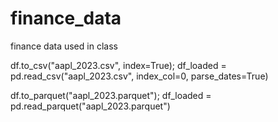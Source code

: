 # finance_data
finance data used in class

df.to_csv("aapl_2023.csv", index=True); 
df_loaded = pd.read_csv("aapl_2023.csv", index_col=0, parse_dates=True)


df.to_parquet("aapl_2023.parquet"); 
df_loaded = pd.read_parquet("aapl_2023.parquet")

